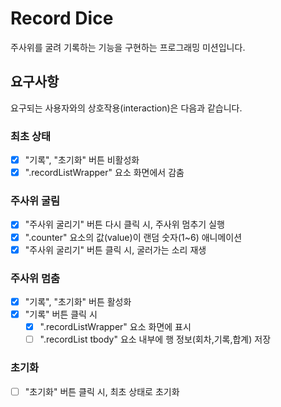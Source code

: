 # Record Dice

주사위를 굴려 기록하는 기능을 구현하는 프로그래밍 미션입니다.

## 요구사항

요구되는 사용자와의 상호작용(interaction)은 다음과 같습니다.

### 최초 상태

- [x] "기록", "초기화" 버튼 비활성화
- [x] ".recordListWrapper" 요소 화면에서 감춤

### 주사위 굴림

- [x] "주사위 굴리기" 버튼 다시 클릭 시, 주사위 멈추기 실행
- [x] ".counter" 요소의 값(value)이 랜덤 숫자(1~6) 애니메이션
- [x] "주사위 굴리기" 버튼 클릭 시, 굴러가는 소리 재생

### 주사위 멈춤

- [x] "기록", "초기화" 버튼 활성화
- [x] "기록" 버튼 클릭 시
  - [x] ".recordListWrapper" 요소 화면에 표시
  - [ ] ".recordList tbody" 요소 내부에 행 정보(회차,기록,합계) 저장

### 초기화

- [ ] "초기화" 버튼 클릭 시, 최초 상태로 초기화
